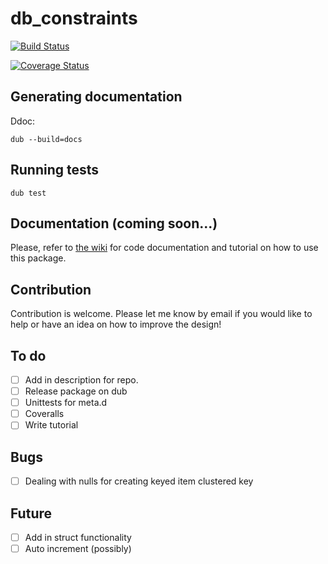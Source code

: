 # db_constraints

[![Build Status](https://travis-ci.org/marmy28/db_constraints.svg)](https://travis-ci.org/marmy28/db_constraints)

[![Coverage Status](https://coveralls.io/repos/marmy28/db_constraints/badge.svg?branch=master&service=github)](https://coveralls.io/github/marmy28/db_constraints?branch=master)

## Generating documentation

Ddoc:

    dub --build=docs

## Running tests

    dub test

## Documentation (coming soon...)

Please, refer to [the wiki](https://github.com/marmy28/db_constraints/wiki) for code documentation and tutorial on how to use this package.

## Contribution

Contribution is welcome. Please let me know by email if you would like to help or have an idea on how to improve the design!

## To do
- [ ] Add in description for repo.
- [ ] Release package on dub
- [ ] Unittests for meta.d
- [ ] Coveralls
- [ ] Write tutorial

## Bugs
- [ ] Dealing with nulls for creating keyed item clustered key

## Future
- [ ] Add in struct functionality
- [ ] Auto increment (possibly)
